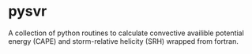 # pysvr
A collection of python routines to calculate convective availible potential energy (CAPE) and storm-relative helicity (SRH) wrapped from fortran. 
